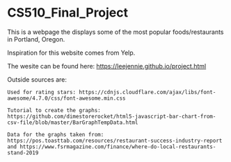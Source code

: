 # CS510_Final_Project

This is a webpage the displays some of the most popular foods/restaurants in Portland, Oregon.

Inspiration for this website comes from Yelp.

The wesite can be found here: https://leejennie.github.io/project.html

Outside sources are: 

    Used for rating stars: https://cdnjs.cloudflare.com/ajax/libs/font-awesome/4.7.0/css/font-awesome.min.css

    Tutorial to create the graphs: https://github.com/dimestorerocket/html5-javascript-bar-chart-from-csv-file/blob/master/BarGraphTempData.html 

    Data for the graphs taken from: https://pos.toasttab.com/resources/restaurant-success-industry-report and https://www.fsrmagazine.com/finance/where-do-local-restaurants-stand-2019